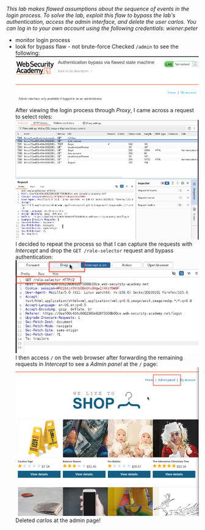 *This lab makes flawed assumptions about the sequence of events in the login process. To solve the lab, exploit this flaw to bypass the lab's authentication, access the admin interface, and delete the user carlos.
You can log in to your own account using the following credentials: wiener:peter*
- monitor login process
- look for bypass flaw - not brute-force 
Checked `/admin` to see the following: 
![Screenshot 2024-05-10 at 2.21.40 PM](images/Screenshot%202024-05-10%20at%202.21.40%20PM.png)
After viewing the login process through *Proxy*, I came across a request to select roles:
![Screenshot 2024-05-10 at 2.49.01 PM](images/Screenshot%202024-05-10%20at%202.49.01%20PM.png)
I decided to repeat the process so that I can capture the requests with *Intercept* and drop the `GET /role-selector` request and bypass authentication:
![Screenshot 2024-05-10 at 2.50.23 PM](images/Screenshot%202024-05-10%20at%202.50.23%20PM.png)
I then access `/` on the web browser after forwarding the remaining requests in *Intercept* to see a *Admin panel* at the `/` page:
![Screenshot 2024-05-10 at 2.53.19 PM](images/Screenshot%202024-05-10%20at%202.53.19%20PM.png)
Deleted *carlos* at the admin page!